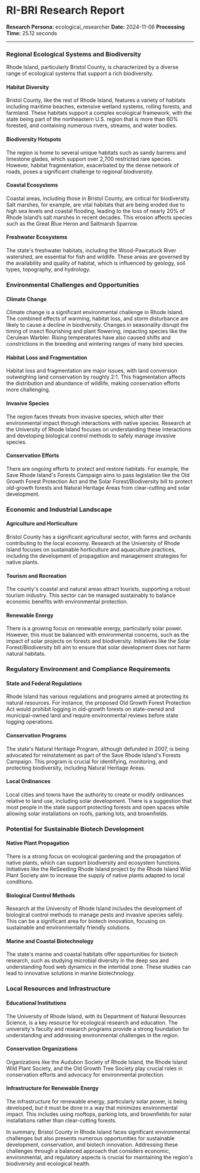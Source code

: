 # RI-BRI Research Report

**Research Persona:** ecological_researcher
**Date:** 2024-11-06
**Processing Time:** 25.12 seconds

---

### Regional Ecological Systems and Biodiversity

Rhode Island, particularly Bristol County, is characterized by a diverse range of ecological systems that support a rich biodiversity.

#### Habitat Diversity
Bristol County, like the rest of Rhode Island, features a variety of habitats including maritime beaches, extensive wetland systems, rolling forests, and farmland. These habitats support a complex ecological framework, with the state being part of the northeastern U.S. region that is more than 60% forested, and containing numerous rivers, streams, and water bodies.

#### Biodiversity Hotspots
The region is home to several unique habitats such as sandy barrens and limestone glades, which support over 2,700 restricted rare species. However, habitat fragmentation, exacerbated by the dense network of roads, poses a significant challenge to regional biodiversity.

#### Coastal Ecosystems
Coastal areas, including those in Bristol County, are critical for biodiversity. Salt marshes, for example, are vital habitats that are being eroded due to high sea levels and coastal flooding, leading to the loss of nearly 20% of Rhode Island’s salt marshes in recent decades. This erosion affects species such as the Great Blue Heron and Saltmarsh Sparrow.

#### Freshwater Ecosystems
The state's freshwater habitats, including the Wood-Pawcatuck River watershed, are essential for fish and wildlife. These areas are governed by the availability and quality of habitat, which is influenced by geology, soil types, topography, and hydrology.

### Environmental Challenges and Opportunities

#### Climate Change
Climate change is a significant environmental challenge in Rhode Island. The combined effects of warming, habitat loss, and storm disturbance are likely to cause a decline in biodiversity. Changes in seasonality disrupt the timing of insect flourishing and plant flowering, impacting species like the Cerulean Warbler. Rising temperatures have also caused shifts and constrictions in the breeding and wintering ranges of many bird species.

#### Habitat Loss and Fragmentation
Habitat loss and fragmentation are major issues, with land conversion outweighing land conservation by roughly 2:1. This fragmentation affects the distribution and abundance of wildlife, making conservation efforts more challenging.

#### Invasive Species
The region faces threats from invasive species, which alter their environmental impact through interactions with native species. Research at the University of Rhode Island focuses on understanding these interactions and developing biological control methods to safely manage invasive species.

#### Conservation Efforts
There are ongoing efforts to protect and restore habitats. For example, the Save Rhode Island's Forests Campaign aims to pass legislation like the Old Growth Forest Protection Act and the Solar Forest/Biodiversity bill to protect old-growth forests and Natural Heritage Areas from clear-cutting and solar development.

### Economic and Industrial Landscape

#### Agriculture and Horticulture
Bristol County has a significant agricultural sector, with farms and orchards contributing to the local economy. Research at the University of Rhode Island focuses on sustainable horticulture and aquaculture practices, including the development of propagation and management strategies for native plants.

#### Tourism and Recreation
The county's coastal and natural areas attract tourists, supporting a robust tourism industry. This sector can be managed sustainably to balance economic benefits with environmental protection.

#### Renewable Energy
There is a growing focus on renewable energy, particularly solar power. However, this must be balanced with environmental concerns, such as the impact of solar projects on forests and biodiversity. Initiatives like the Solar Forest/Biodiversity bill aim to ensure that solar development does not harm natural habitats.

### Regulatory Environment and Compliance Requirements

#### State and Federal Regulations
Rhode Island has various regulations and programs aimed at protecting its natural resources. For instance, the proposed Old Growth Forest Protection Act would prohibit logging in old-growth forests on state-owned and municipal-owned land and require environmental reviews before state logging operations.

#### Conservation Programs
The state's Natural Heritage Program, although defunded in 2007, is being advocated for reinstatement as part of the Save Rhode Island's Forests Campaign. This program is crucial for identifying, monitoring, and protecting biodiversity, including Natural Heritage Areas.

#### Local Ordinances
Local cities and towns have the authority to create or modify ordinances relative to land use, including solar development. There is a suggestion that most people in the state support protecting forests and open spaces while allowing solar installations on roofs, parking lots, and brownfields.

### Potential for Sustainable Biotech Development

#### Native Plant Propagation
There is a strong focus on ecological gardening and the propagation of native plants, which can support biodiversity and ecosystem functions. Initiatives like the ReSeeding Rhode Island project by the Rhode Island Wild Plant Society aim to increase the supply of native plants adapted to local conditions.

#### Biological Control Methods
Research at the University of Rhode Island includes the development of biological control methods to manage pests and invasive species safely. This can be a significant area for biotech innovation, focusing on sustainable and environmentally friendly solutions.

#### Marine and Coastal Biotechnology
The state's marine and coastal habitats offer opportunities for biotech research, such as studying microbial diversity in the deep sea and understanding food web dynamics in the intertidal zone. These studies can lead to innovative solutions in marine biotechnology.

### Local Resources and Infrastructure

#### Educational Institutions
The University of Rhode Island, with its Department of Natural Resources Science, is a key resource for ecological research and education. The university's faculty and research programs provide a strong foundation for understanding and addressing environmental challenges in the region.

#### Conservation Organizations
Organizations like the Audubon Society of Rhode Island, the Rhode Island Wild Plant Society, and the Old Growth Tree Society play crucial roles in conservation efforts and advocacy for environmental protection.

#### Infrastructure for Renewable Energy
The infrastructure for renewable energy, particularly solar power, is being developed, but it must be done in a way that minimizes environmental impact. This includes using rooftops, parking lots, and brownfields for solar installations rather than clear-cutting forests.

In summary, Bristol County in Rhode Island faces significant environmental challenges but also presents numerous opportunities for sustainable development, conservation, and biotech innovation. Addressing these challenges through a balanced approach that considers economic, environmental, and regulatory aspects is crucial for maintaining the region's biodiversity and ecological health.